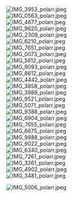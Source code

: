 ![IMG_3953_polarr.jpeg](https://cdn.nlark.com/yuque/0/2022/jpeg/296173/1669001029494-03c673b2-158a-4e0d-a1b4-e9f6021456c1.jpeg#averageHue=%23778d8e&from=url&id=cxr6E&name=IMG_3953_polarr.jpeg&originHeight=4096&originWidth=2734&originalType=binary&ratio=1&rotation=0&showTitle=false&size=7394436&status=done&style=none&title=)<br />![IMG_0563_polarr.jpeg](https://cdn.nlark.com/yuque/0/2022/jpeg/296173/1669001033054-e2f64e4d-fccc-4c7a-97cc-462152a4a0b2.jpeg#averageHue=%23678893&from=url&id=D0RMm&name=IMG_0563_polarr.jpeg&originHeight=1904&originWidth=3038&originalType=binary&ratio=1&rotation=0&showTitle=false&size=2075420&status=done&style=none&title=)<br />![IMG_4677_polarr.jpeg](https://cdn.nlark.com/yuque/0/2022/jpeg/296173/1669001038446-aebf994d-ceba-4e41-99d3-b2c572f1cf96.jpeg#averageHue=%2306150f&from=url&id=q3rma&name=IMG_4677_polarr.jpeg&originHeight=4096&originWidth=2734&originalType=binary&ratio=1&rotation=0&showTitle=false&size=6061677&status=done&style=none&title=)<br />![IMG_9620_polarr.jpeg](https://cdn.nlark.com/yuque/0/2022/jpeg/296173/1669001044584-3131fbac-462e-4e79-8424-e499b70bde52.jpeg#averageHue=%2373949f&from=url&id=FCx4C&name=IMG_9620_polarr.jpeg&originHeight=4096&originWidth=2734&originalType=binary&ratio=1&rotation=0&showTitle=false&size=4913138&status=done&style=none&title=)<br />![IMG_2309_polarr.jpeg](https://cdn.nlark.com/yuque/0/2022/jpeg/296173/1669001050981-b814953b-1626-4ea1-9183-150391e0cb25.jpeg#averageHue=%23698489&from=url&id=ctbay&name=IMG_2309_polarr.jpeg&originHeight=4096&originWidth=2734&originalType=binary&ratio=1&rotation=0&showTitle=false&size=5890924&status=done&style=none&title=)<br />![IMG_6210_polarr.jpeg](https://cdn.nlark.com/yuque/0/2022/jpeg/296173/1669001054822-5269fcc3-7812-4b15-b0e0-274f1a0b76dd.jpeg#averageHue=%23859da0&from=url&id=ifbbE&name=IMG_6210_polarr.jpeg&originHeight=2787&originWidth=1716&originalType=binary&ratio=1&rotation=0&showTitle=false&size=2200085&status=done&style=none&title=)<br />![IMG_7651_polarr.jpeg](https://cdn.nlark.com/yuque/0/2022/jpeg/296173/1669001063278-c60310ac-e223-4d04-9da1-c696a7a51fbc.jpeg#averageHue=%23436664&from=url&id=kBGMI&name=IMG_7651_polarr.jpeg&originHeight=4096&originWidth=2673&originalType=binary&ratio=1&rotation=0&showTitle=false&size=8277634&status=done&style=none&title=)<br />![IMG_0073_polarr.jpeg](https://cdn.nlark.com/yuque/0/2022/jpeg/296173/1669001070468-c8289aa9-0bd1-4d82-b264-9e25646df1ca.jpeg#averageHue=%23607a74&from=url&id=YyroH&name=IMG_0073_polarr.jpeg&originHeight=3502&originWidth=2043&originalType=binary&ratio=1&rotation=0&showTitle=false&size=4731737&status=done&style=none&title=)<br />![IMG_5612_polarr.jpeg](https://cdn.nlark.com/yuque/0/2022/jpeg/296173/1669001078028-200d7d25-8218-41ba-a08e-8dfa7f2e0971.jpeg#averageHue=%239db3b9&from=url&id=pr1Gu&name=IMG_5612_polarr.jpeg&originHeight=2734&originWidth=4096&originalType=binary&ratio=1&rotation=0&showTitle=false&size=5389725&status=done&style=none&title=)<br />![IMG_9093_polarr.jpeg](https://cdn.nlark.com/yuque/0/2022/jpeg/296173/1669001087311-a69f039b-cfdd-4a94-b363-81429aa4ba93.jpeg#averageHue=%236f8c90&from=url&id=kYMBe&name=IMG_9093_polarr.jpeg&originHeight=2734&originWidth=4096&originalType=binary&ratio=1&rotation=0&showTitle=false&size=6315507&status=done&style=none&title=)<br />![IMG_8612_polarr.jpeg](https://cdn.nlark.com/yuque/0/2022/jpeg/296173/1669001135023-178d9ce0-8993-432c-8f35-d86a284bfef1.jpeg#averageHue=%232b3b36&from=url&id=buUKr&name=IMG_8612_polarr.jpeg&originHeight=4096&originWidth=2734&originalType=binary&ratio=1&rotation=0&showTitle=false&size=5550518&status=done&style=none&title=)<br />![IMG_4442_polarr.jpeg](https://cdn.nlark.com/yuque/0/2022/jpeg/296173/1669001139948-5f81cbfd-7432-4492-bd32-02819ef3cb30.jpeg#averageHue=%233c6155&from=url&id=Z7Z1l&name=IMG_4442_polarr.jpeg&originHeight=4096&originWidth=2734&originalType=binary&ratio=1&rotation=0&showTitle=false&size=4145897&status=done&style=none&title=)<br />![IMG_3858_polarr.jpeg](https://cdn.nlark.com/yuque/0/2022/jpeg/296173/1669001145220-c6590a42-5c81-4dfc-924e-eee8f8445803.jpeg#averageHue=%23164120&from=url&id=ADHGt&name=IMG_3858_polarr.jpeg&originHeight=4096&originWidth=2734&originalType=binary&ratio=1&rotation=0&showTitle=false&size=4940043&status=done&style=none&title=)<br />![IMG_3869_polarr.jpeg](https://cdn.nlark.com/yuque/0/2022/jpeg/296173/1669001150615-a19c7bfb-a118-4e1f-8014-e38501cd9d99.jpeg#averageHue=%231e592f&from=url&id=yDDaN&name=IMG_3869_polarr.jpeg&originHeight=2734&originWidth=4096&originalType=binary&ratio=1&rotation=0&showTitle=false&size=4886851&status=done&style=none&title=)<br />![IMG_9521_polarr.jpeg](https://cdn.nlark.com/yuque/0/2022/jpeg/296173/1669001156000-227103bd-e000-4c4b-b86c-21c09b9abdfa.jpeg#averageHue=%235a737b&from=url&id=dsHqo&name=IMG_9521_polarr.jpeg&originHeight=2734&originWidth=4096&originalType=binary&ratio=1&rotation=0&showTitle=false&size=4188416&status=done&style=none&title=)<br />![IMG_5071_polarr.jpeg](https://cdn.nlark.com/yuque/0/2022/jpeg/296173/1669001162107-cf3f3a5c-6c75-4f5e-a5b4-80b88f05ff10.jpeg#averageHue=%234e5e5d&from=url&id=ZEwpY&name=IMG_5071_polarr.jpeg&originHeight=4096&originWidth=2734&originalType=binary&ratio=1&rotation=0&showTitle=false&size=4810513&status=done&style=none&title=)<br />![IMG_9388_polarr.jpeg](https://cdn.nlark.com/yuque/0/2022/jpeg/296173/1669001182035-e0d9410b-516c-4119-87b4-f458d3cc5f40.jpeg#averageHue=%23d6998e&from=url&id=fRKsb&name=IMG_9388_polarr.jpeg&originHeight=3024&originWidth=4032&originalType=binary&ratio=1&rotation=0&showTitle=false&size=4051855&status=done&style=none&title=)<br />![IMG_6904_polarr.jpeg](https://cdn.nlark.com/yuque/0/2022/jpeg/296173/1669001216809-15a7fdba-d766-4eb3-b7c8-26f33f2ec70a.jpeg#averageHue=%238197b3&from=url&id=AHgX7&name=IMG_6904_polarr.jpeg&originHeight=2624&originWidth=3936&originalType=binary&ratio=1&rotation=0&showTitle=false&size=4045054&status=done&style=none&title=)<br />![IMG_7655_polarr.jpeg](https://cdn.nlark.com/yuque/0/2022/jpeg/296173/1669001226030-befbb244-facf-43e2-a5d3-9e98cb30ea91.jpeg#averageHue=%2390a9d1&from=url&id=S0iDV&name=IMG_7655_polarr.jpeg&originHeight=3769&originWidth=2346&originalType=binary&ratio=1&rotation=0&showTitle=false&size=2873301&status=done&style=none&title=)<br />![IMG_6675_polarr.jpeg](https://cdn.nlark.com/yuque/0/2022/jpeg/296173/1669001284966-2fc490af-3de8-4ccb-aec2-d5123207f2e9.jpeg#averageHue=%235b92c8&from=url&id=P3CTF&name=IMG_6675_polarr.jpeg&originHeight=3936&originWidth=2624&originalType=binary&ratio=1&rotation=0&showTitle=false&size=4428279&status=done&style=none&title=)<br />![IMG_9888_polarr.jpeg](https://cdn.nlark.com/yuque/0/2022/jpeg/296173/1669001288683-8dab100f-401f-4db0-a7d8-be95b6784825.jpeg#averageHue=%234f769f&from=url&id=ovSrm&name=IMG_9888_polarr.jpeg&originHeight=2624&originWidth=3936&originalType=binary&ratio=1&rotation=0&showTitle=false&size=3054870&status=done&style=none&title=)<br />![IMG_9022_polarr.jpeg](https://cdn.nlark.com/yuque/0/2022/jpeg/296173/1669001293267-d29632f9-f520-4f3e-844a-af56b72f91a1.jpeg#averageHue=%235491a7&from=url&id=OJ6i7&name=IMG_9022_polarr.jpeg&originHeight=4032&originWidth=2062&originalType=binary&ratio=1&rotation=0&showTitle=false&size=4651658&status=done&style=none&title=)<br />![IMG_6340_polarr.jpeg](https://cdn.nlark.com/yuque/0/2022/jpeg/296173/1669001299690-afae9620-8af7-4e50-9906-063a6daccd47.jpeg#averageHue=%2366808e&from=url&id=F07mi&name=IMG_6340_polarr.jpeg&originHeight=4096&originWidth=2734&originalType=binary&ratio=1&rotation=0&showTitle=false&size=7476965&status=done&style=none&title=)<br />![IMG_7261_polarr.jpeg](https://cdn.nlark.com/yuque/0/2022/jpeg/296173/1669001305752-a742363c-f65a-4b77-8530-f8867f2839d1.jpeg#averageHue=%23576577&from=url&id=wFrco&name=IMG_7261_polarr.jpeg&originHeight=4096&originWidth=2734&originalType=binary&ratio=1&rotation=0&showTitle=false&size=5420949&status=done&style=none&title=)<br />![IMG_3261_polarr.jpeg](https://cdn.nlark.com/yuque/0/2022/jpeg/296173/1669001311919-ac289832-9d81-47d5-88ad-cd02f97baecb.jpeg#averageHue=%23a2aaba&from=url&id=EFbYw&name=IMG_3261_polarr.jpeg&originHeight=4096&originWidth=2734&originalType=binary&ratio=1&rotation=0&showTitle=false&size=6047899&status=done&style=none&title=)<br />![IMG_4902_polarr.jpeg](https://cdn.nlark.com/yuque/0/2022/jpeg/296173/1669001332239-219cdea0-baf4-47f1-b5bb-c3fcca2226cc.jpeg#averageHue=%23b6caea&from=url&id=RyU0V&name=IMG_4902_polarr.jpeg&originHeight=4096&originWidth=2734&originalType=binary&ratio=1&rotation=0&showTitle=false&size=5840790&status=done&style=none&title=)<br />![IMG_3481_polarr.jpeg](https://cdn.nlark.com/yuque/0/2022/jpeg/296173/1669001361621-2315b87f-55f6-4c57-a5ab-d13ae7395194.jpeg#averageHue=%234d87a9&from=url&id=YuOqr&name=IMG_3481_polarr.jpeg&originHeight=3936&originWidth=2624&originalType=binary&ratio=1&rotation=0&showTitle=false&size=4683983&status=done&style=none&title=)



![IMG_5006_polarr.jpeg](https://cdn.nlark.com/yuque/0/2022/jpeg/296173/1669001368324-e94a288b-03fc-4459-9d6c-1045dcb42725.jpeg#averageHue=%23284644&from=url&id=CS4rH&name=IMG_5006_polarr.jpeg&originHeight=4096&originWidth=2734&originalType=binary&ratio=1&rotation=0&showTitle=false&size=4686407&status=done&style=none&title=)
